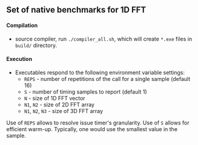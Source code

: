 ## Set of native benchmarks for 1D FFT 

#### Compilation
*  source compiler, run `./compiler_all.sh`, which will create `*.exe` files in `build/` directory.

#### Execution

* Executables respond to the following environment variable settings:
  * `REPS` - number of repetitions of the call for a single sample (default 16)
  * `S` - number of timing samples to report (default 1)
  * `N` - size of 1D FFT vector
  * `N1`, `N2` - size of 2D FFT array
  * `N1`, `N2`, `N3` - size of 3D FFT array

Use of `REPS` allows to resolve issue timer's granularity. Use of `S` allows for efficient warm-up. Typically, one would use the smallest value in the sample.
